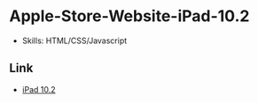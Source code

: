 # Apple-Store-Website-iPad-10.2

- Skills: HTML/CSS/Javascript

## Link

- [iPad 10.2](https://apple-store-website-i-pad-10-2.vercel.app/)
